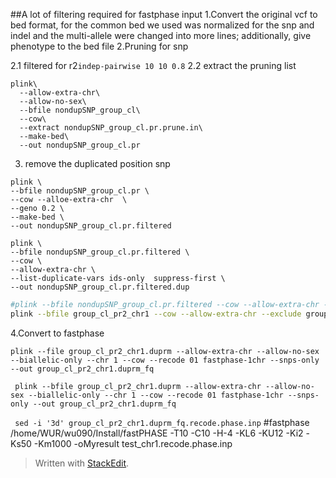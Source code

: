 ##A lot of filtering required for fastphase input 
1.Convert the original vcf to bed format, for the common bed we used was normalized for the snp and indel and the multi-allele were changed into more lines; additionally, give phenotype to the bed file 
2.Pruning for snp

2.1 filtered for r2`indep-pairwise 10 10 0.8`
2.2 extract the pruning list
```
plink\
  --allow-extra-chr\
  --allow-no-sex\
  --bfile nondupSNP_group_cl\
  --cow\
  --extract nondupSNP_group_cl.pr.prune.in\
  --make-bed\
  --out nondupSNP_group_cl.pr
```

3. remove the duplicated  position snp
```
plink \
--bfile nondupSNP_group_cl.pr \
--cow --alloe-extra-chr  \
--geno 0.2 \ 
--make-bed \
--out nondupSNP_group_cl.pr.filtered
```
```
plink \
--bfile nondupSNP_group_cl.pr.filtered \
--cow \
--allow-extra-chr \
--list-duplicate-vars ids-only  suppress-first \
--out nondupSNP_group_cl.pr.filtered.dup
```
```bash
#plink --bfile nondupSNP_group_cl.pr.filtered --cow --allow-extra-chr --exclude nondupSNP_group_cl.pr.filtered.dup.dupvar --make-bed --biallelic-only --snps-only --out nondupSNP_group_cl.pr.filtered.duprm
plink --bfile group_cl_pr2_chr1 --cow --allow-extra-chr --exclude group_cl_pr2_chr1.dup.dupvar.ID --geno 0.2 --biallelic-only --recode 01 --snps-only  --output-missing-genotype ?  --out group_cl_pr2_chr1.duprm
```
4.Convert to fastphase
```
plink --file group_cl_pr2_chr1.duprm --allow-extra-chr --allow-no-sex --biallelic-only --chr 1 --cow --recode 01 fastphase-1chr --snps-only --out group_cl_pr2_chr1.duprm_fq
```
```
 plink --bfile group_cl_pr2_chr1.duprm --allow-extra-chr --allow-no-sex --biallelic-only --chr 1 --cow --recode 01 fastphase-1chr --snps-only --out group_cl_pr2_chr1.duprm_fq
  ```

` sed -i '3d' group_cl_pr2_chr1.duprm_fq.recode.phase.inp`
#fastphase
/home/WUR/wu090/Install/fastPHASE -T10 -C10 -H-4 -KL6 -KU12 -Ki2 -Ks50 -Km1000 -oMyresult test_chr1.recode.phase.inp

> Written with [StackEdit](https://stackedit.io/).
<!--stackedit_data:
eyJoaXN0b3J5IjpbLTUwODUyMzIwNl19
-->